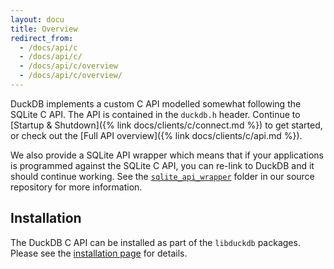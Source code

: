 ```yaml
---
layout: docu
title: Overview
redirect_from:
  - /docs/api/c
  - /docs/api/c/
  - /docs/api/c/overview
  - /docs/api/c/overview/
---
```


DuckDB implements a custom C API modelled somewhat following the SQLite C API. The API is contained in the `duckdb.h` header. Continue to [Startup & Shutdown]({% link docs/clients/c/connect.md %}) to get started, or check out the [Full API overview]({% link docs/clients/c/api.md %}).

We also provide a SQLite API wrapper which means that if your applications is programmed against the SQLite C API, you can re-link to DuckDB and it should continue working. See the [`sqlite_api_wrapper`](https://github.com/duckdb/duckdb/tree/main/tools/sqlite3_api_wrapper) folder in our source repository for more information.

## Installation

The DuckDB C API can be installed as part of the `libduckdb` packages. Please see the [installation page](../../installation?environment=cplusplus) for details.
